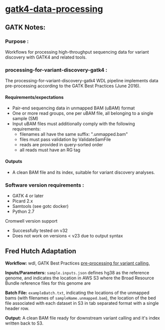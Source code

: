 # [gatk4-data-processing](https://github.com/gatk-workflows/gatk4-data-processing)
## GATK Notes:
### Purpose :
Workflows for processing high-throughput sequencing data for variant discovery with GATK4 and related tools.

### processing-for-variant-discovery-gatk4 :
The processing-for-variant-discovery-gatk4 WDL pipeline implements data pre-processing according to the GATK Best Practices
(June 2016).  

#### Requirements/expectations
- Pair-end sequencing data in unmapped BAM (uBAM) format
- One or more read groups, one per uBAM file, all belonging to a single sample (SM)
- Input uBAM files must additionally comply with the following requirements:
  - filenames all have the same suffix: ".unmapped.bam"
  - files must pass validation by ValidateSamFile
  - reads are provided in query-sorted order
  - all reads must have an RG tag

#### Outputs
- A clean BAM file and its index, suitable for variant discovery analyses.

### Software version requirements :
- GATK 4 or later
- Picard 2.x
- Samtools (see gotc docker)
- Python 2.7

Cromwell version support
 - Successfully tested on v32
 - Does not work on versions < v23 due to output syntax

## Fred Hutch Adaptation
**Workflow:** wdl,  GATK Best Practices [pre-processing for variant calling.](https://github.com/gatk-workflows/gatk4-data-processing)

**Inputs/Parameters:** `sample.inputs.json` defines hg38 as the reference genome, and indicates the location in AWS S3 where the Broad Resource Bundle reference files for this genome are

**Batch File:** `exampleBatch.txt`, indicating the locations of the unmapped bams (with filenames of `sampleName.unmapped.bam`), the location of the bed file associated with each dataset in S3 in tab separated format with a single header row.  

**Output:** A clean BAM file ready for downstream variant calling and it's index written back to S3.
